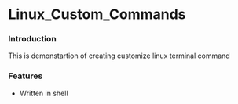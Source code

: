 # Linux_Custom_Commands
### Introduction
This is demonstartion of creating customize linux terminal command  
### Features
* Written in shell

